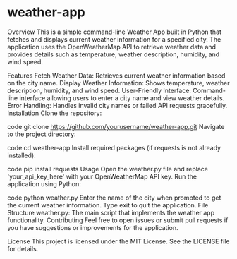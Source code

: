 # weather-app

Overview
This is a simple command-line Weather App built in Python that fetches and displays current weather information for a specified city. The application uses the OpenWeatherMap API to retrieve weather data and provides details such as temperature, weather description, humidity, and wind speed.

Features
Fetch Weather Data: Retrieves current weather information based on the city name.
Display Weather Information: Shows temperature, weather description, humidity, and wind speed.
User-Friendly Interface: Command-line interface allowing users to enter a city name and view weather details.
Error Handling: Handles invalid city names or failed API requests gracefully.
Installation
Clone the repository:


 code
git clone https://github.com/yourusername/weather-app.git
Navigate to the project directory:


 code
cd weather-app
Install required packages (if requests is not already installed):


 code
pip install requests
Usage
Open the weather.py file and replace 'your_api_key_here' with your OpenWeatherMap API key.
Run the application using Python:

 code
python weather.py
Enter the name of the city when prompted to get the current weather information. Type exit to quit the application.
File Structure
weather.py: The main script that implements the weather app functionality.
Contributing
Feel free to open issues or submit pull requests if you have suggestions or improvements for the application.

License
This project is licensed under the MIT License. See the LICENSE file for details.
